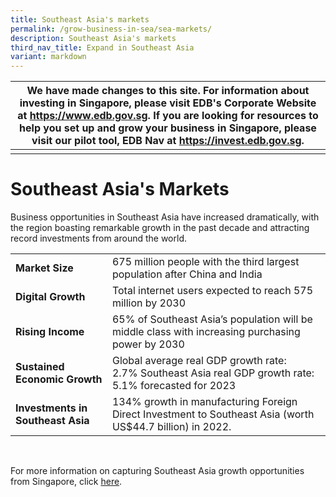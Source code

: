 ```yaml
---
title: Southeast Asia's markets
permalink: /grow-business-in-sea/sea-markets/
description: Southeast Asia's markets
third_nav_title: Expand in Southeast Asia
variant: markdown
---
```

| We have made changes to this site. For information about investing in Singapore, please visit EDB's Corporate Website at https://www.edb.gov.sg. If you are looking for resources to help you set up and grow your business in Singapore, please visit our pilot tool, EDB Nav at https://invest.edb.gov.sg.| 
| -------- | 
| |

# Southeast Asia's Markets


Business opportunities in Southeast Asia have increased dramatically, with the region boasting remarkable growth in the past decade and attracting record investments from around the world.



|  |  | 
| -------- | -------- | 
|<b>Market Size</b>| 675 million people with the third largest population after China and India | 
|<b>Digital Growth</b>|Total internet users expected to reach 575 million by 2030 | 
|<b>Rising Income</b>| 65% of Southeast Asia’s population will be middle class with increasing purchasing power by 2030 | 
|<b>Sustained Economic Growth</b>|  Global average real GDP growth rate: 2.7%&nbsp;Southeast Asia real GDP growth rate: 5.1%&nbsp;forecasted for 2023 | 
|<b>Investments in Southeast Asia</b>| 134% growth in manufacturing Foreign Direct Investment to Southeast Asia (worth US$44.7 billion) in 2022.  | 
<br>

For more information on capturing Southeast Asia growth opportunities from Singapore, click [here](https://www.edb.gov.sg/en/business-insights/insights/capturing-southeast-asias-growth-opportunities-from-singapore.html).
